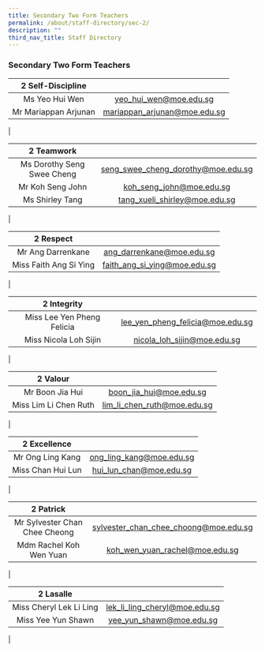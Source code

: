 ```yaml
---
title: Secondary Two Form Teachers
permalink: /about/staff-directory/sec-2/
description: ""
third_nav_title: Staff Directory
---
```

### **Secondary Two Form Teachers**

| 2 Self-Discipline |  |
|:---:|:---:|
| Ms Yeo Hui Wen | [yeo_hui_wen@moe.edu.sg](mailto:yeo_hui_wen@moe.edu.sg) |
| Mr Mariappan Arjunan | [mariappan_arjunan@moe.edu.sg](mailto:mariappan_arjunan@moe.edu.sg) |
|

| 2 Teamwork |  |
|:---:|:---:|
| Ms Dorothy Seng Swee Cheng | [seng_swee_cheng_dorothy@moe.edu.sg](mailto:seng_swee_cheng_dorothy@moe.edu.sg) |
| Mr Koh Seng John | [koh_seng_john@moe.edu.sg](mailto:koh_seng_john@moe.edu.sg) |
| Ms Shirley Tang | [tang_xueli_shirley@moe.edu.sg](mailto:tang_xueli_shirley@moe.edu.sg) |
|

| 2 Respect |  |
|:---:|:---:|
| Mr Ang Darrenkane | [ang_darrenkane@moe.edu.sg](mailto:ang_darrenkane@moe.edu.sg) |
| Miss Faith Ang Si Ying | [faith_ang_si_ying@moe.edu.sg](mailto:faith_ang_si_ying@moe.edu.sg) |
|

| 2 Integrity |  |
|:---:|:---:|
| Miss Lee Yen Pheng Felicia | [lee_yen_pheng_felicia@moe.edu.sg](mailto:lee_yen_pheng_felicia@moe.edu.sg) |
| Miss Nicola Loh Sijin | [nicola_loh_sijin@moe.edu.sg](mailto:nicola_loh_sijin@moe.edu.sg) |
|

| 2 Valour |  |
|:---:|:---:|
| Mr Boon Jia Hui | [boon_jia_hui@moe.edu.sg](mailto:boon_jia_hui@moe.edu.sg) |
| Miss Lim Li Chen Ruth | [lim_li_chen_ruth@moe.edu.sg](mailto:lim_li_chen_ruth@moe.edu.sg) |
|

| 2 Excellence |  |
|:---:|:---:|
| Mr Ong Ling Kang | [ong_ling_kang@moe.edu.sg](mailto:ong_ling_kang@moe.edu.sg) |
| Miss Chan Hui Lun | [hui_lun_chan@moe.edu.sg](mailto:hui_lun_chan@moe.edu.sg) |
|

| 2 Patrick |  |
|:---:|:---:|
| Mr Sylvester Chan Chee Cheong | [sylvester_chan_chee_choong@moe.edu.sg](mailto:sylvester_chan_chee_choong@moe.edu.sg) |
| Mdm Rachel Koh Wen Yuan | [koh_wen_yuan_rachel@moe.edu.sg](mailto:koh_wen_yuan_rachel@moe.edu.sg) |
|

| 2 Lasalle |  |
|:---:|:---:|
| Miss Cheryl Lek Li Ling | [lek_li_ling_cheryl@moe.edu.sg](mailto:lek_li_ling_cheryl@moe.edu.sg) |
| Miss Yee Yun Shawn | [yee_yun_shawn@moe.edu.sg](mailto:yee_yun_shawn@moe.edu.sg) |
|